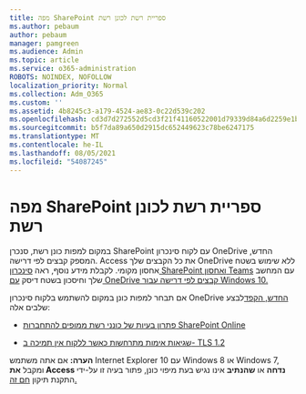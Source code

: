 ```yaml
---
title: מפה SharePoint ספריית רשת לכונן רשת
ms.author: pebaum
author: pebaum
manager: pamgreen
ms.audience: Admin
ms.topic: article
ms.service: o365-administration
ROBOTS: NOINDEX, NOFOLLOW
localization_priority: Normal
ms.collection: Adm_O365
ms.custom: ''
ms.assetid: 4b8245c3-a179-4524-ae83-0c22d539c202
ms.openlocfilehash: cd3d7d272552d5cd3f21f41160522001d79339d84a6d2259e1b1868deee66ef0
ms.sourcegitcommit: b5f7da89a650d2915dc652449623c78be6247175
ms.translationtype: MT
ms.contentlocale: he-IL
ms.lasthandoff: 08/05/2021
ms.locfileid: "54087245"
---
```

# <a name="map-a-sharepoint-library-to-a-network-drive"></a>מפה SharePoint ספריית רשת לכונן רשת

במקום למפות כונן רשת, סנכרן SharePoint עם לקוח סינכרון OneDrive החדש, המספק קבצים לפי דרישה. Access את כל הקבצים שלך OneDrive ללא שימוש בשטח אחסון מקומי. לקבלת מידע נוסף, ראה [סינכרון SharePoint ואחסון Teams](https://support.microsoft.com/office/sync-sharepoint-and-teams-files-with-your-computer-6de9ede8-5b6e-4503-80b2-6190f3354a88) עם המחשב שלך וחיסכון בשטח דיסק [עם OneDrive קבצים לפי דרישה עבור Windows 10.](https://support.microsoft.com/office/save-disk-space-with-onedrive-files-on-demand-for-windows-10-0e6860d3-d9f3-4971-b321-7092438fb38e)

אם תבחר למפות כונן במקום להשתמש בלקוח סינכרון OneDrive [החדש, הקפד](https://support.microsoft.com/office/sync-sharepoint-and-teams-files-with-your-computer-6de9ede8-5b6e-4503-80b2-6190f3354a88)לבצע שלבים אלה:

- [פתרון בעיות של כונני רשת ממופים להתחברות SharePoint Online](/sharepoint/support/administration/troubleshoot-mapped-network-drives)

- [שגיאות אימות מתרחשות כאשר ללקוח אין תמיכה ב- TLS 1.2](/sharepoint/troubleshoot/administration/authentication-errors-tls12-support#network-drive-mapped-to-a-sharepoint-library)  

**הערה:** אם אתה משתמש Internet Explorer 10 עם Windows 8 או Windows 7, ומקבל **את Access נדחה** או **שהנתיב** אינו נגיש בעת מיפוי כונן, פתור בעיה זו על-ידי התקנת תיקון [חם זה.](https://support.microsoft.com/topic/error-when-you-open-a-sharepoint-document-library-in-windows-explorer-or-map-a-network-drive-to-the-library-after-you-install-internet-explorer-10-96e640ba-059f-9b09-bb91-2a0319ee8b1d)